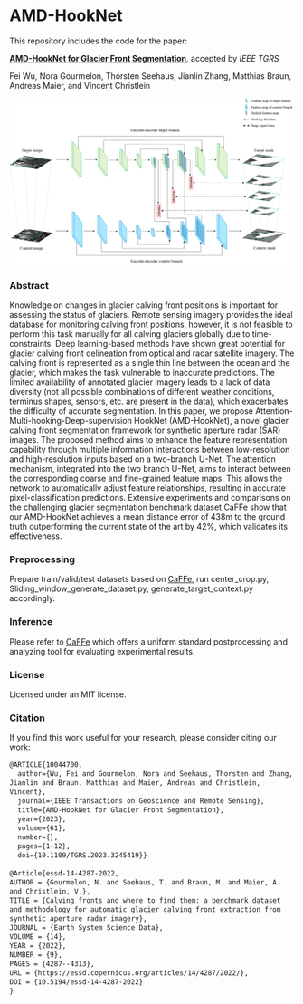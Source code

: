 # AMD-HookNet
This repository includes the code for the paper:
 
[**AMD-HookNet for Glacier Front Segmentation**](https://ieeexplore.ieee.org/abstract/document/10044700?casa_token=3IBssDCNHvUAAAAA:I09Eu8V-jG-rEXCTf-LQ73Ay3CJcqilJ1na-SKr7FiptD8dGb2R0Inkm9K4UN22ZjucnwvVwiw), accepted by *IEEE TGRS*

Fei Wu, Nora Gourmelon, Thorsten Seehaus, Jianlin Zhang, Matthias Braun, Andreas Maier, and Vincent Christlein

![](fig.png)

### Abstract
Knowledge on changes in glacier calving front positions is important for assessing the status of glaciers. Remote sensing imagery provides the ideal database for monitoring calving front positions, however, it is not feasible to perform this task manually for all calving glaciers globally due to time-constraints. Deep learning-based methods have shown great potential for glacier calving front delineation from optical and radar satellite imagery. The calving front is represented as a single thin line between the ocean and the glacier, which makes the task vulnerable to inaccurate predictions. The limited availability of annotated glacier imagery leads to a lack of data diversity (not all possible combinations of different weather conditions, terminus shapes, sensors, etc. are present in the data), which exacerbates the difficulty of accurate segmentation. In this paper, we propose Attention-Multi-hooking-Deep-supervision HookNet (AMD-HookNet), a novel glacier calving front segmentation framework for synthetic aperture radar (SAR) images. The proposed method aims to enhance the feature representation capability through multiple information interactions between low-resolution and high-resolution inputs based on a two-branch U-Net. The attention mechanism, integrated into the two branch U-Net, aims to interact between the corresponding coarse and fine-grained feature maps. This allows the network to automatically adjust feature relationships, resulting in accurate pixel-classification predictions. Extensive experiments and comparisons on the challenging glacier segmentation benchmark dataset CaFFe show that our AMD-HookNet achieves a mean distance error of 438m to the ground truth outperforming the current state of the art by 42%, which validates its effectiveness.

### Preprocessing
Prepare train/valid/test datasets based on [CaFFe](https://github.com/Nora-Go/Calving_Fronts_and_Where_to_Find_Them), run center_crop.py, Sliding_window_generate_dataset.py, generate_target_context.py accordingly.

### Inference
Please refer to [CaFFe](https://github.com/Nora-Go/Calving_Fronts_and_Where_to_Find_Them) which offers a uniform standard postprocessing and analyzing tool for evaluating experimental results.
### License
Licensed under an MIT license.

### Citation
If you find this work useful for your research, please consider citing our work:
```
@ARTICLE{10044700,
  author={Wu, Fei and Gourmelon, Nora and Seehaus, Thorsten and Zhang, Jianlin and Braun, Matthias and Maier, Andreas and Christlein, Vincent},
  journal={IEEE Transactions on Geoscience and Remote Sensing}, 
  title={AMD-HookNet for Glacier Front Segmentation}, 
  year={2023},
  volume={61},
  number={},
  pages={1-12},
  doi={10.1109/TGRS.2023.3245419}}

@Article{essd-14-4287-2022,
AUTHOR = {Gourmelon, N. and Seehaus, T. and Braun, M. and Maier, A. and Christlein, V.},
TITLE = {Calving fronts and where to find them: a benchmark dataset and methodology for automatic glacier calving front extraction from synthetic aperture radar imagery},
JOURNAL = {Earth System Science Data},
VOLUME = {14},
YEAR = {2022},
NUMBER = {9},
PAGES = {4287--4313},
URL = {https://essd.copernicus.org/articles/14/4287/2022/},
DOI = {10.5194/essd-14-4287-2022}
}
```
